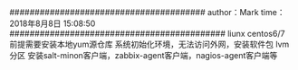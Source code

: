 #######################################
author：Mark
time：2018年8月8日 15:08:50
###########################################
liunx centos6/7 
前提需要安装本地yum源仓库
系统初始化环境，无法访问外网，安装软件包
lvm分区
安装salt-minon客户端，zabbix-agent客户端，nagios-agent客户端等
